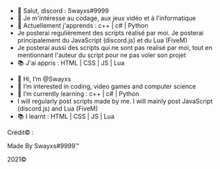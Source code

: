 - 👋 Salut, discord : Swayxs#9999
- 👀 Je m'intéresse au codage, aux jeux vidéo et à l'informatique
- 🌱 Actuellement j'apprends : c++ | c# | Python
- Je posterai regulièrement des scripts réalisé par moi. Je posterai principalement du JavaScript (discord.js) et du Lua (FiveM)
- Je posterai aussi des scripts qui ne sont pas realisé par moi, tout en mentionnant l'auteur du script pour ne pas voler son projet
- 📚 J'ai appris : HTML | CSS | JS | Lua


<!-------------------------------------------------------------------------------------------------------------------------------->


- 👋 Hi, I’m @Swayxs
- 👀 I’m interested in coding, video games and computer science
- 🌱 I’m currently learning : c++ | c# | Python
- I will regularly post scripts made by me. I will mainly post JavaScript (discord.js) and Lua (FiveM)
- 📚 I learnt : HTML | CSS | JS | Lua


Crédit© : 

Made By Swayxs#9999™

2021©

<!---
Swayxs/Swayxs is a ✨ special ✨ repository because its `README.md` (this file) appears on your GitHub profile.
You can click the Preview link to take a look at your changes.
--->
